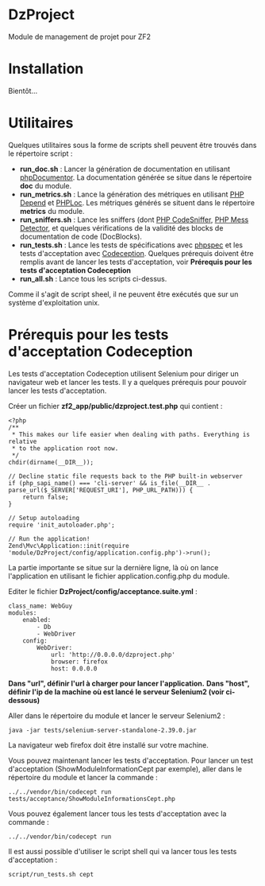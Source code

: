 DzProject
=========

Module de management de projet pour ZF2

Installation
==========
Bientôt...

Utilitaires
==================

Quelques utilitaires sous la forme de scripts shell peuvent être trouvés dans le répertoire script :

- **run_doc.sh** : Lancer la génération de documentation en utilisant [phpDocumentor](http://www.phpdoc.org/). La documentation générée se situe dans le répertoire **doc** du module.
- **run_metrics.sh** : Lance la génération des métriques en utilisant [PHP Depend](http://pdepend.org/) et [PHPLoc](https://github.com/sebastianbergmann/phploc). Les métriques générés se situent dans le répertoire **metrics** du module.
- **run_sniffers.sh** : Lance les sniffers (dont [PHP CodeSniffer](https://github.com/squizlabs/PHP_CodeSniffer), [PHP Mess Detector](http://phpmd.org/), et quelques vérifications de la validité des blocks de documentation de code (DocBlocks).
- **run_tests.sh** : Lance les tests de spécifications avec [phpspec](http://www.phpspec.net/) et les tests d'acceptation avec [Codeception](http://codeception.com/). Quelques prérequis doivent être remplis avant de lancer les tests d'acceptation, voir **Prérequis pour les tests d'acceptation Codeception**
- **run_all.sh** : Lance tous les scripts ci-dessus.

Comme il s'agit de script sheel, il ne peuvent être exécutés que sur un système d'exploitation unix.

Prérequis pour les tests d'acceptation Codeception
=====================================
Les tests d'acceptation Codeception utilisent Selenium pour diriger un navigateur web et lancer les tests.
Il y a quelques prérequis pour pouvoir lancer les tests d'acceptation.

Créer un fichier **zf2\_app/public/dzproject.test.php** qui contient :

	<?php
	/**
	 * This makes our life easier when dealing with paths. Everything is relative
	 * to the application root now.
	 */
	chdir(dirname(__DIR__));

	// Decline static file requests back to the PHP built-in webserver
	if (php_sapi_name() === 'cli-server' && is_file(__DIR__ . parse_url($_SERVER['REQUEST_URI'], PHP_URL_PATH))) {
    	return false;
	}

	// Setup autoloading
	require 'init_autoloader.php';

	// Run the application!
	Zend\Mvc\Application::init(require 'module/DzProject/config/application.config.php')->run();
	
La partie importante se situe sur la dernière ligne, là où on lance l'application en utilisant le fichier application.config.php du module.

Editer le fichier **DzProject/config/acceptance.suite.yml** :

	class_name: WebGuy
	modules:
    	enabled:
	        - Db
	        - WebDriver
	    config:
    	    WebDriver:
        	    url: 'http://0.0.0.0/dzproject.php'
	            browser: firefox
	            host: 0.0.0.0

**Dans "url", définir l'url à charger pour lancer l'application.**
**Dans "host", définir l'ip de la machine où est lancé le serveur Selenium2 (voir ci-dessous)**

Aller dans le répertoire du module et lancer le serveur Selenium2 :
	
	java -jar tests/selenium-server-standalone-2.39.0.jar

La navigateur web firefox doit être installé sur votre machine.

Vous pouvez maintenant lancer les tests d'acceptation.
Pour lancer un test d'acceptation (ShowModuleInformationCept par exemple), aller dans le répertoire du module et lancer la commande :

	../../vendor/bin/codecept run tests/acceptance/ShowModuleInformationsCept.php
	
Vous pouvez également lancer tous les tests d'acceptation avec la commande :

	../../vendor/bin/codecept run
	
Il est aussi possible d'utiliser le script shell qui va lancer tous les tests d'acceptation :

	script/run_tests.sh cept